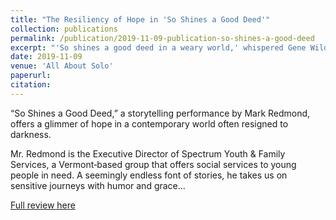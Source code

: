 ```yaml
---
title: "The Resiliency of Hope in 'So Shines a Good Deed'"
collection: publications
permalink: /publication/2019-11-09-publication-so-shines-a-good-deed
excerpt: "'So shines a good deed in a weary world,' whispered Gene Wilder in the 1971 film, _Willy Wonka and the Chocolate Factory_. 'So shines a good deed,' indeed, whispers Mr. Redmond’s performance today."
date: 2019-11-09
venue: 'All About Solo'
paperurl: 
citation: 
---
```


“So Shines a Good Deed,” a storytelling performance by Mark Redmond, offers a glimmer of hope in a contemporary world often resigned to darkness.
 
Mr. Redmond is the Executive Director of Spectrum Youth & Family Services, a Vermont‑based group that offers social services to young people in need. A seemingly endless font of stories, he takes us on sensitive journeys with humor and grace...


[Full review here](https://allaboutsolo.com/the-resiliency-of-hope-in-so-shines-a-good-deed/)